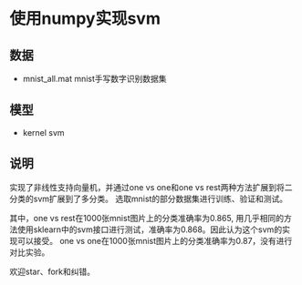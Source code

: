 # 使用numpy实现svm

## 数据

* mnist_all.mat                         mnist手写数字识别数据集

## 模型

* kernel svm

## 说明

实现了非线性支持向量机，并通过one vs one和one vs rest两种方法扩展到将二分类的svm扩展到了多分类。
选取mnist的部分数据集进行训练、验证和测试。

其中，one vs rest在1000张mnist图片上的分类准确率为0.865, 用几乎相同的方法使用sklearn中的svm接口进行测试，准确率为0.868。因此认为这个svm的实现可以接受。
one vs one在1000张mnist图片上的分类准确率为0.87，没有进行对比实验。

欢迎star、fork和纠错。